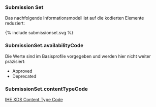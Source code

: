 ### Submission Set

Das nachfolgende Informationsmodell ist auf die kodierten Elemente reduziert:

<div width="500px">
{% include submissionset.svg %}
</div>

### SubmissionSet.availabilityCode

Die Werte sind im Basisprofile vorgegeben und werden hier nicht weiter präzisiert:

* Approved
* Deprecated

### SubmissionSet.contentTypeCode

[IHE XDS Content Type Code](ValueSet-IHEXDScontentTypeCode.html)

